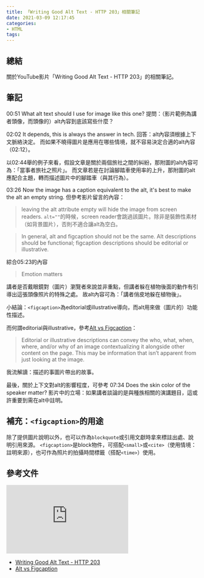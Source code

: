 ```yaml
---
title: 「Writing Good Alt Text - HTTP 203」相關筆記
date: 2021-03-09 12:17:45
categories:
- HTML
tags:
---
```


## 總結
關於YouTube影片「Writing Good Alt Text - HTTP 203」的相關筆記。


## 筆記
00:51 What alt text should I use for image like this one?
提問：（影片範例為講者頭像，而頭像的）alt內容到底該寫些什麼？

02:02 It depends, this is always the answer in tech.
回答：alt內容須根據上下文脈絡決定。
而如果不曉得圖片是應用在哪些情境，就不容易決定合適的alt內容（02:12）。

以02:44舉的例子來看，假設文章是關於兩個旅社之間的糾紛，那附圖的alt內容可為：「當事者旅社之照片」。
而文章若是在討論腳踏車使用率的上升，那附圖的alt應配合主題，轉而描述圖片中的腳踏車（與其行為）。

03:26 Now the image has a caption equivalent to the alt, it's best to make the alt an empty string.
但參考影片留言的內容：
> leaving the alt attribute empty will hide the image from screen readers.
`alt=""`的時候，screen reader會跳過該圖片。除非是裝飾性素材（如背景圖片），否則不適合讓alt為空白。


> In general, alt and figcaption should not be the same. Alt descriptions should be functional; figcaption descriptions should be editorial or illustrative.

綜合05:23的內容
> Emotion matters

講者是否戴眼鏡對（圖片）瀏覽者來說並非重點，但講者躲在植物後面的動作有引導出這張頭像照片的特殊之處。
故alt內容可為：「講者俏皮地躲在植物後」。

小結論：`<figcaption>`為editorial或illustrative導向，而alt用來做（圖片的）功能性描述。


而何謂editorial與illustrative，參考[Alt vs Figcaption](https://thoughtbot.com/blog/alt-vs-figcaption)：
> Editorial or illustrative descriptions can convey the who, what, when, where, and/or why of an image contextualizing it alongside other content on the page. This may be information that isn’t apparent from just looking at the image.

我流解讀：描述的事圖片帶出的故事。


最後，關於上下文對alt的影響程度，可參考 07:34 Does the skin color of the speaker matter?
影片中的立場：如果講者談論的是與種族相關的演講題目，這或許重要到需在alt中註明。


## 補充：`<figcaption>`的用途
除了提供圖片說明以外，也可以作為`blockquote`或引用文獻時拿來標註出處、說明引用來源。
`<figcaption>`是block物件，可搭配`<small>`或`<cite>`（使用情境：註明來源），也可作為照片的拍攝時間標籤（搭配`<time>`）使用。


## 參考文件
<iframe width="320" height="180" src="https://www.youtube.com/embed/flf2vS0IoRs" frameborder="0" allow="accelerometer; autoplay; clipboard-write; encrypted-media; gyroscope; picture-in-picture" allowfullscreen></iframe>

- [Writing Good Alt Text - HTTP 203](https://youtu.be/flf2vS0IoRs)
- [Alt vs Figcaption](https://thoughtbot.com/blog/alt-vs-figcaption)